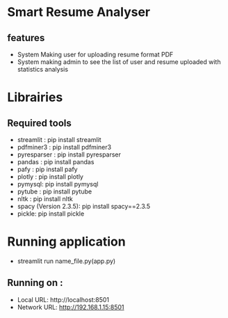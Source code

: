 # Smart Resume Analyser
## features 
* System Making user for uploading resume format PDF
* System making admin to see the list of user and resume uploaded with statistics analysis

# Librairies
## Required tools
* streamlit :
pip install streamlit
* pdfminer3 :
pip install pdfminer3
* pyresparser :
pip install pyresparser
* pandas :
pip install pandas
* pafy :
pip install pafy
* plotly : 
pip install plotly
* pymysql:
pip install pymysql
* pytube :
pip install pytube
* nltk :
pip install nltk
* spacy (Version 2.3.5):
pip install spacy==2.3.5
* pickle:
pip install pickle

# Running application
* streamlit run name_file.py(app.py)

## Running on :
* Local URL: http://localhost:8501
* Network URL: http://192.168.1.15:8501
